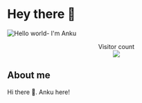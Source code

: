 # Hey there :wave:

<img src="https://raw.githubusercontent.com/sagar-viradiya/sagar-viradiya/master/resources/banner.png" alt="Hello world- I'm Anku">

<p align="center"> 
  Visitor count<br>
  <img src="https://profile-counter.glitch.me/sagar-viradiya/count.svg" />
</p>

## About me

Hi there 👋. Anku here!
